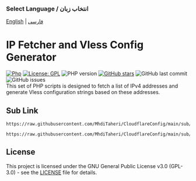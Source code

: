 ### Select Language / انتخاب زبان

[English](https://github.com/MhdiTaheri/CloudflareConfig) | [فارسی](https://github.com/MhdiTaheri/CloudflareConfig/blob/main/README_FA.md)
# IP Fetcher and Vless Config Generator
[![Php](https://img.shields.io/badge/php-3670A0?style=for-the-badge&logo=php&logoColor=ffdd54)](https://github.com/MhdiTaheri/CloudflareConfig)
[![License: GPL](https://img.shields.io/badge/License-GPL-blue?style=for-the-badge)](https://github.com/MhdiTaheri/CloudflareConfig/blob/main/LICENSE)
![PHP version](https://img.shields.io/badge/php-%3E%3D8.2-blue?style=for-the-badge)
[![GitHub stars](https://img.shields.io/github/stars/MhdiTaheri/cloudflareconfig?style=for-the-badge)](https://github.com/MhdiTaheri/CloudflareConfig/stargazers)
![GitHub last commit](https://img.shields.io/github/last-commit/MhdiTaheri/cloudflareconfig?style=for-the-badge)
![GitHub issues](https://img.shields.io/github/issues/MhdiTaheri/CloudflareConfig?style=for-the-badge)
<br>
This set of PHP scripts is designed to fetch a list of IPv4 addresses and generate Vless configuration strings based on these addresses.
<br>
## Sub Link

```sub
https://raw.githubusercontent.com/MhdiTaheri/CloudflareConfig/main/sub/config.txt
```
```sub
https://raw.githubusercontent.com/MhdiTaheri/CloudflareConfig/main/sub/ipv6.txt
```

## License

This project is licensed under the GNU General Public License v3.0 (GPL-3.0) - see the [LICENSE](LICENSE) file for details.
